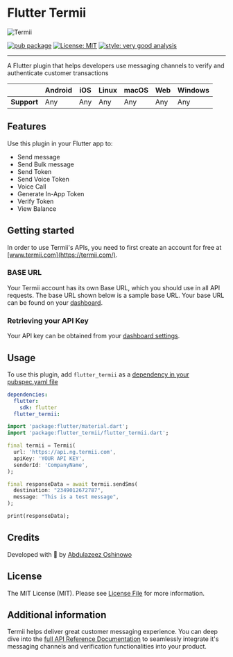 # Flutter Termii

<p align="left">
    <img title="Termii" src="https://termii.com/assets/images/logo.png"/>
</p>

[![pub package](https://img.shields.io/pub/v/flutter_termii.svg)](https://pub.dev/packages/flutter_termii)
[![License: MIT](https://img.shields.io/badge/license-MIT-green.svg)](https://opensource.org/licenses/MIT)
[![style: very good analysis](https://img.shields.io/badge/style-very_good_analysis-B22C89.svg)](https://pub.dev/packages/very_good_analysis)

---

A Flutter plugin that helps developers use messaging channels to verify and authenticate customer transactions

|             | Android | iOS  | Linux | macOS  | Web | Windows     |
|-------------|---------|------|-------|--------|-----|-------------|
| **Support** | Any     | Any  | Any   | Any    | Any | Any         |

## Features

Use this plugin in your Flutter app to:

- Send message
- Send Bulk message
- Send Token
- Send Voice Token
- Voice Call
- Generate In-App Token
- Verify Token
- View Balance

## Getting started

In order to use Termii's APIs, you need to first create an account for free at [www.termii.com](https://termii.com/).

### BASE URL

Your Termii account has its own Base URL, which you should use in all API requests.
The base URL shown below is a sample base URL. Your base URL can be found on your [dashboard](https://accounts.termii.com/#/).

### Retrieving your API Key

Your API key can be obtained from your [dashboard settings](https://accounts.termii.com/#/account/api).

## Usage

To use this plugin, add `flutter_termii` as a [dependency in your pubspec.yaml file](https://flutter.dev/platform-plugins/)

```yaml
dependencies:
  flutter:
    sdk: flutter
  flutter_termii:
```

```dart
import 'package:flutter/material.dart';
import 'package:flutter_termii/flutter_termii.dart';

final termii = Termii(
  url: 'https://api.ng.termii.com',
  apiKey: 'YOUR API KEY',
  senderId: 'CompanyName',
);

final responseData = await termii.sendSms(
  destination: "2349012672787",
  message: "This is a test message",
);

print(responseData);
```

## Credits

Developed with 💙 by [Abdulazeez Oshinowo](https://github.com/Oshinowo/)

## License

The MIT License (MIT). Please see [License File](https://github.com/Oshinowo/flutter_termii/blob/main/LICENSE) for more information.

## Additional information

Termii helps deliver great customer messaging experience. You can deep dive into the [full API Reference Documentation](https://developers.termii.com/) to seamlessly integrate it's messaging channels and verification functionalities into your product.
